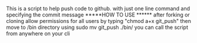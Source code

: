 This is a script to help push code to github.
with just one line command and specifying the commit message
*****HOW TO USE ******
after forking or cloning allow permissions for all users by typing "chmod a+x git_push"
then move to /bin directory using sudo mv git_push ./bin/
you can call the script from anywhere on your cli
